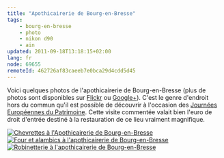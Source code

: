 ```yaml
---
title: "Apothicairerie de Bourg-en-Bresse"
tags:
    - bourg-en-bresse
    - photo
    - nikon d90
    - ain
updated: 2011-09-18T13:18:15+02:00
lang: fr
node: 69655
remoteId: 462726af83caeeb7e0bca29d4cdd5d45
---
```


Voici quelques photos de l'apothicairerie de Bourg-en-Bresse (plus de photos sont disponibles sur [Flickr](http://www.flickr.com/photos/tigr0u/sets/72157627692074174/) ou [Google+](https://plus.google.com/u/1/photos/117983402181816331301/albums/5653431862450819313?hl=fr)). C'est le genre d'endroit hors du commun qu'il est possible de découvrir à l'occasion des [Journées Européennes du Patrimoine](http://www.journeesdupatrimoine.culture.fr/). Cette visite commentée valait bien l'euro de droit d'entrée destiné à la restauration de ce lieu vraiment magnifique.

<a href="/images/chevrettes-a-l-apothicairerie-de-bourg-en-bresse.jpg">![Chevrettes à l'Apothicairerie de Bourg-en-Bresse](/images/660x/chevrettes-a-l-apothicairerie-de-bourg-en-bresse.jpg)
</a>
<a href="/images/four-et-alambics-a-l-apothicairerie-de-bourg-en-bresse.jpg">![Four et alambics à l'apothicairerie de Bourg-en-Bresse](/images/660x/four-et-alambics-a-l-apothicairerie-de-bourg-en-bresse.jpg)
</a>
<a href="/images/robinetterie-a-l-apothicairerie-de-bourg-en-bresse.jpg">![Robinetterie à l'apothicairerie de Bourg-en-Bresse](/images/660x/robinetterie-a-l-apothicairerie-de-bourg-en-bresse.jpg)
</a>

